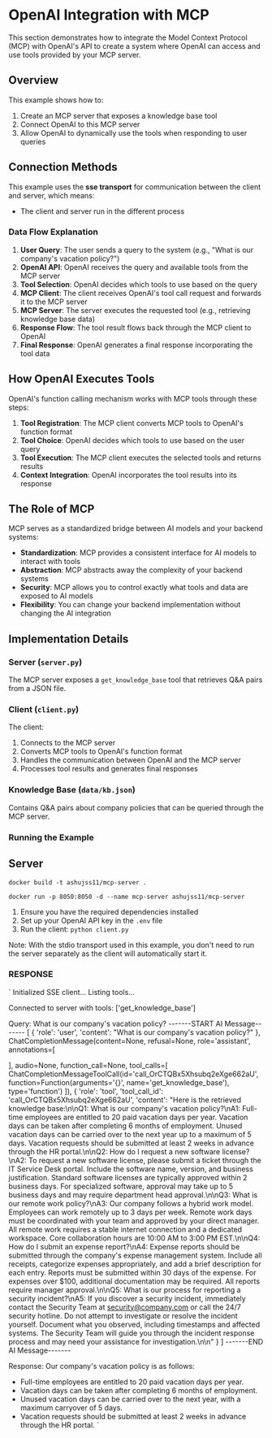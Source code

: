 # OpenAI Integration with MCP

This section demonstrates how to integrate the Model Context Protocol (MCP) with OpenAI's API to create a system where OpenAI can access and use tools provided by your MCP server.

## Overview

This example shows how to:

1. Create an MCP server that exposes a knowledge base tool
2. Connect OpenAI to this MCP server
3. Allow OpenAI to dynamically use the tools when responding to user queries

## Connection Methods

This example uses the **sse transport** for communication between the client and server, which means:

- The client and server run in the different process

### Data Flow Explanation

1. **User Query**: The user sends a query to the system (e.g., "What is our company's vacation policy?")
2. **OpenAI API**: OpenAI receives the query and available tools from the MCP server
3. **Tool Selection**: OpenAI decides which tools to use based on the query
4. **MCP Client**: The client receives OpenAI's tool call request and forwards it to the MCP server
5. **MCP Server**: The server executes the requested tool (e.g., retrieving knowledge base data)
6. **Response Flow**: The tool result flows back through the MCP client to OpenAI
7. **Final Response**: OpenAI generates a final response incorporating the tool data

## How OpenAI Executes Tools

OpenAI's function calling mechanism works with MCP tools through these steps:

1. **Tool Registration**: The MCP client converts MCP tools to OpenAI's function format
2. **Tool Choice**: OpenAI decides which tools to use based on the user query
3. **Tool Execution**: The MCP client executes the selected tools and returns results
4. **Context Integration**: OpenAI incorporates the tool results into its response

## The Role of MCP

MCP serves as a standardized bridge between AI models and your backend systems:

- **Standardization**: MCP provides a consistent interface for AI models to interact with tools
- **Abstraction**: MCP abstracts away the complexity of your backend systems
- **Security**: MCP allows you to control exactly what tools and data are exposed to AI models
- **Flexibility**: You can change your backend implementation without changing the AI integration

## Implementation Details

### Server (`server.py`)

The MCP server exposes a `get_knowledge_base` tool that retrieves Q&A pairs from a JSON file.

### Client (`client.py`)

The client:

1. Connects to the MCP server
2. Converts MCP tools to OpenAI's function format
3. Handles the communication between OpenAI and the MCP server
4. Processes tool results and generates final responses

### Knowledge Base (`data/kb.json`)

Contains Q&A pairs about company policies that can be queried through the MCP server.

### Running the Example

## Server
`docker build -t ashujss11/mcp-server .`

`docker run -p 8050:8050 -d --name mcp-server ashujss11/mcp-server`

1. Ensure you have the required dependencies installed
2. Set up your OpenAI API key in the `.env` file
3. Run the client: `python client.py`

Note: With the stdio transport used in this example, you don't need to run the server separately as the client will automatically start it.



### RESPONSE

`
Initialized SSE client...
Listing tools...

Connected to server with tools: ['get_knowledge_base']

Query: What is our company's vacation policy?
-------START AI Message-------
[
  {
    'role': 'user',
    'content': "What is our company's vacation policy?"
  },
  ChatCompletionMessage(content=None,
  refusal=None,
  role='assistant',
  annotations=[
    
  ],
  audio=None,
  function_call=None,
  tool_calls=[
    ChatCompletionMessageToolCall(id='call_OrCTQBx5Xhsubq2eXge662aU',
    function=Function(arguments='{}',
    name='get_knowledge_base'),
    type='function')
  ]),
  {
    'role': 'tool',
    'tool_call_id': 'call_OrCTQBx5Xhsubq2eXge662aU',
    'content': "Here is the retrieved knowledge base:\n\nQ1: What is our company's vacation policy?\nA1: Full-time employees are entitled to 20 paid vacation days per year. Vacation days can be taken after completing 6 months of employment. Unused vacation days can be carried over to the next year up to a maximum of 5 days. Vacation requests should be submitted at least 2 weeks in advance through the HR portal.\n\nQ2: How do I request a new software license?\nA2: To request a new software license, please submit a ticket through the IT Service Desk portal. Include the software name, version, and business justification. Standard software licenses are typically approved within 2 business days. For specialized software, approval may take up to 5 business days and may require department head approval.\n\nQ3: What is our remote work policy?\nA3: Our company follows a hybrid work model. Employees can work remotely up to 3 days per week. Remote work days must be coordinated with your team and approved by your direct manager. All remote work requires a stable internet connection and a dedicated workspace. Core collaboration hours are 10:00 AM to 3:00 PM EST.\n\nQ4: How do I submit an expense report?\nA4: Expense reports should be submitted through the company's expense management system. Include all receipts, categorize expenses appropriately, and add a brief description for each entry. Reports must be submitted within 30 days of the expense. For expenses over $100, additional documentation may be required. All reports require manager approval.\n\nQ5: What is our process for reporting a security incident?\nA5: If you discover a security incident, immediately contact the Security Team at security@company.com or call the 24/7 security hotline. Do not attempt to investigate or resolve the incident yourself. Document what you observed, including timestamps and affected systems. The Security Team will guide you through the incident response process and may need your assistance for investigation.\n\n"
  }
]
-------END AI Message-------

Response: Our company's vacation policy is as follows:

- Full-time employees are entitled to 20 paid vacation days per year.
- Vacation days can be taken after completing 6 months of employment.
- Unused vacation days can be carried over to the next year, with a maximum carryover of 5 days.
- Vacation requests should be submitted at least 2 weeks in advance through the HR portal.
`